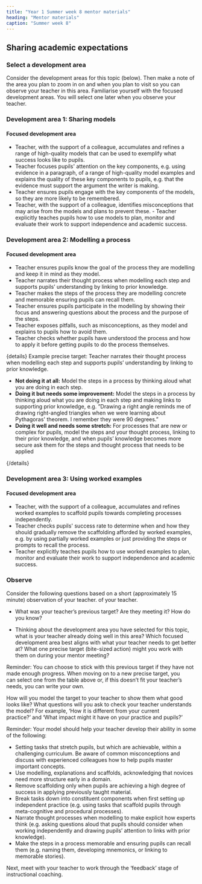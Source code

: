 ```yaml
---
title: "Year 1 Summer week 8 mentor materials"
heading: "Mentor materials"
caption: "Summer week 8"
---
```



## Sharing academic expectations

### Select a development area

Consider the development areas for this topic (below). Then make a note of the area you plan to zoom in on and when you plan to visit so you can observe your teacher in this area. Familiarise yourself with the focused development areas. You will select one later when you observe your teacher.

### Development area 1: Sharing models

#### Focused development area     

- Teacher, with the support of a colleague, accumulates and refines a range of high-quality models that can be used to exemplify what success looks like to pupils. 
- Teacher focuses pupils' attention on the key components, e.g. using evidence in a paragraph, of a range of high-quality model examples and explains the quality of these key components to pupils, e.g. that the evidence must support the argument the writer is making. 
- Teacher ensures pupils engage with the key components of the models, so they are more likely to be remembered. 
- Teacher, with the support of a colleague, identifies misconceptions that may arise from the models and plans to prevent these. - Teacher explicitly teaches pupils how to use models to plan, monitor and evaluate their work to support independence and academic success.

### Development area 2: Modelling a process

#### Focused development area     

- Teacher ensures pupils know the goal of the process they are modelling and keep it in mind as they model. 
- Teacher narrates their thought process when modelling each step and supports pupils’ understanding by linking to prior knowledge.
- Teacher makes the steps of the process they are modelling concrete and memorable ensuring pupils can recall them. 
- Teacher ensures pupils participate in the modelling by showing their focus and answering questions about the process and the purpose of the steps. 
- Teacher exposes pitfalls, such as misconceptions, as they model and explains to pupils how to avoid them. 
- Teacher checks whether pupils have understood the process and how to apply it before getting pupils to do the process themselves.

{details}
Example precise target: Teacher narrates their thought process when modelling each step and supports pupils’ understanding by linking to prior knowledge.


- **Not doing it at all:** Model the steps in a process by thinking aloud what you are doing in each step.
- **Doing it but needs some improvement:** Model the steps in a process by thinking aloud what you are doing in each step and making links to supporting prior knowledge, e.g. ”Drawing a right angle reminds me of drawing right-angled triangles when we were learning about Pythagoras' theorem. I remember they were 90 degrees.”
- **Doing it well and needs some stretch:** For processes that are new or complex for pupils, model the steps and your thought process, linking to their prior knowledge, and when pupils’ knowledge becomes more secure ask them for the steps and thought process that needs to be applied

{/details}

### Development area 3: Using worked examples

#### Focused development area     

- Teacher, with the support of a colleague, accumulates and refines worked examples to scaffold pupils towards completing processes independently. 
- Teacher checks pupils' success rate to determine when and how they should gradually remove the scaffolding afforded by worked examples, e.g. by using partially worked examples or just providing the steps or prompts to recall the process. 
- Teacher explicitly teaches pupils how to use worked examples to plan, monitor and evaluate their work to support independence and academic success.                                                                                                                                                                                                                                                                                                   

### Observe

Consider the following questions based on a short (approximately 15 minute) observation of your teacher. of your teacher.

- What was your teacher’s previous target? Are they meeting it? How do you know?

- Thinking about the development area you have selected for this topic, what is your teacher already doing well in this area? Which focused development area best aligns with what your teacher needs to get better at? What one precise target (bite-sized action) might you work with them on during your mentor meeting?

Reminder: You can choose to stick with this previous target if they have not made enough progress. When moving on to a new precise target, you can select one from the table above or, if this doesn’t fit your teacher’s needs, you can write your own.

How will you model the target to your teacher to show them what good looks like? What questions will you ask to check your teacher understands the model? For example, ‘How it is different from your current practice?’ and ‘What impact might it have on your practice and pupils?’

Reminder: Your model should help your teacher develop their ability in some of the following:

- Setting tasks that stretch pupils, but which are achievable, within a challenging curriculum. Be aware of common misconceptions and discuss with experienced colleagues how to help pupils master important concepts.
- Use modelling, explanations and scaffolds, acknowledging that novices need more structure early in a domain.
- Remove scaffolding only when pupils are achieving a high degree of success in applying previously taught material.
- Break tasks down into constituent components when first setting up independent practice (e.g. using tasks that scaffold pupils through meta-cognitive and procedural processes).
- Narrate thought processes when modelling to make explicit how experts think (e.g. asking questions aloud that pupils should consider when working independently and drawing pupils’ attention to links with prior knowledge).
- Make the steps in a process memorable and ensuring pupils can recall them (e.g. naming them, developing mnemonics, or linking to memorable stories).

Next, meet with your teacher to work through the ‘feedback’ stage of instructional coaching. 

